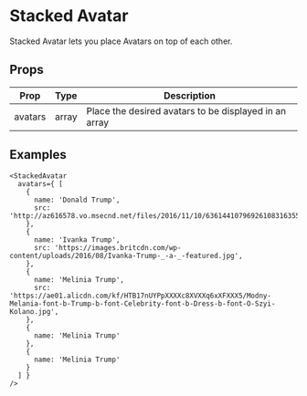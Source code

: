 # Stacked Avatar

Stacked Avatar lets you place Avatars on top of each other.

## Props

| Prop | Type | Description |
| ---- | ---- | ----------- |
| avatars | array | Place the desired avatars to be displayed in an array |

## Examples

```
<StackedAvatar
  avatars={ [
    {
      name: 'Donald Trump',
      src: 'http://az616578.vo.msecnd.net/files/2016/11/10/6361441079692610831635571641_nast.jpg',
    },
    {
      name: 'Ivanka Trump',
      src: 'https://images.britcdn.com/wp-content/uploads/2016/08/Ivanka-Trump-_-a-_-featured.jpg',
    },
    {
      name: 'Melinia Trump',
      src: 'https://ae01.alicdn.com/kf/HTB17nUYPpXXXXc8XVXXq6xXFXXX5/Modny-Melania-font-b-Trump-b-font-Celebrity-font-b-Dress-b-font-O-Szyi-Kolano.jpg',
    },
    {
      name: 'Melinia Trump'
    },
    {
      name: 'Melinia Trump'
    }
  ] }
/>
```
